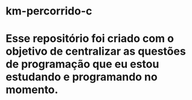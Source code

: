 # km-percorrido-c
# Esse repositório foi criado com o objetivo de centralizar as questões de programação que eu estou estudando e programando no momento.
